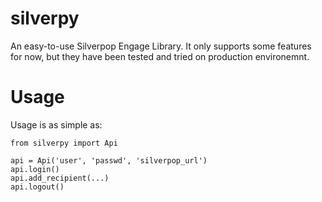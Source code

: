 silverpy
========

An easy-to-use Silverpop Engage Library. It only supports some features for now, but they have been tested and tried on production environemnt.

Usage
=====

Usage is as simple as:

```
from silverpy import Api

api = Api('user', 'passwd', 'silverpop_url')
api.login()
api.add_recipient(...)
api.logout()
```


